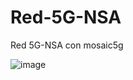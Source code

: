 # Red-5G-NSA

Red 5G-NSA con mosaic5g

![image](https://user-images.githubusercontent.com/47339991/227731955-bed4425a-b414-49d7-9737-3b5ce0ec3080.png)
